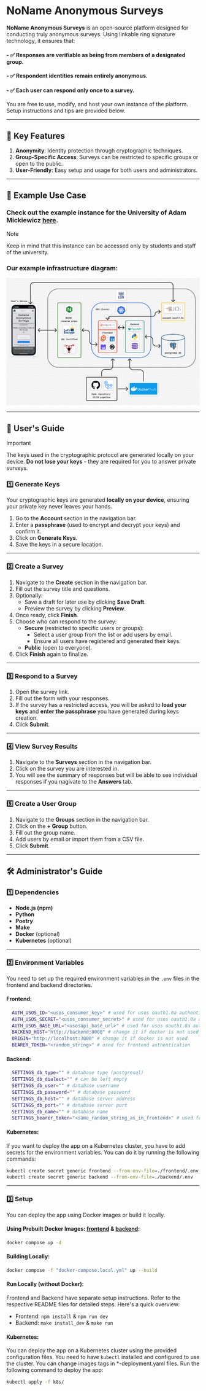 # NoName Anonymous Surveys

**NoName Anonymous Surveys** is an open-source platform designed for conducting truly anonymous surveys. Using linkable ring signature technology, it ensures that:

#### - ✅ Responses are verifiable as being from members of a designated group.
#### - ✅ Respondent identities remain entirely anonymous.
#### - ✅ Each user can respond only once to a survey.

You are free to use, modify, and host your own instance of the platform. Setup instructions and tips are provided below.

---

## 🎯 Key Features
1. **Anonymity**: Identity protection through cryptographic techniques.
2. **Group-Specific Access**: Surveys can be restricted to specific groups or open to the public.
3. **User-Friendly**: Easy setup and usage for both users and administrators.

---

## 🚀 Example Use Case

### Check out the example instance for the **University of Adam Mickiewicz** [here](https://nonamesurveys.projektstudencki.pl/).
> [!NOTE]
> Keep in mind that this instance can be accessed only by students and staff of the university.

### Our example infrastructure diagram:
![Infrastructure Diagram](images/diagram.png)

---

## 📖 User's Guide

> [!IMPORTANT]
> The keys used in the cryptographic protocol are generated locally on your device.
> **Do not lose your keys** - they are required for you to answer private surveys.

### 1️⃣ **Generate Keys**
Your cryptographic keys are generated **locally on your device**, ensuring your private key never leaves your hands.
1. Go to the **Account** section in the navigation bar.
2. Enter a **passphrase** (used to encrypt and decrypt your keys) and confirm it.
3. Click on **Generate Keys**.
4. Save the keys in a secure location.

---

### 2️⃣ **Create a Survey**
1. Navigate to the **Create** section in the navigation bar.
2. Fill out the survey title and questions.
3. Optionally:
   - Save a draft for later use by clicking **Save Draft**.
   - Preview the survey by clicking **Preview**.
4. Once ready, click **Finish**.
5. Choose who can respond to the survey:
   - **Secure** (restricted to specific users or groups):
     - Select a user group from the list or add users by email.
     - Ensure all users have registered and generated their keys.
   - **Public** (open to everyone).
6. Click **Finish** again to finalize.

---

### 3️⃣ **Respond to a Survey**
1. Open the survey link.
2. Fill out the form with your responses.
3. If the survey has a restricted access, you will be asked to **load your keys** and **enter the passphrase** you have generated during keys creation.
4. Click **Submit**.

---

### 4️⃣ **View Survey Results**
1. Navigate to the **Surveys** section in the navigation bar.
2. Click on the survey you are interested in.
3. You will see the summary of responses but will be able to see individual responses if you nagivate to the **Answers** tab.

---

### 5️⃣ **Create a User Group**
1. Navigate to the **Groups** section in the navigation bar.
2. Click on the **+ Group** button.
3. Fill out the group name.
4. Add users by email or import them from a CSV file.
5. Click **Submit**.

---

## 🛠 Administrator's Guide

### 1️⃣ **Dependencies**
- **Node.js (npm)**
- **Python**
- **Poetry**
- **Make**
- **Docker** (optional)
- **Kubernetes** (optional)

---

### 2️⃣ **Environment Variables**
You need to set up the required environment variables in the `.env` files in the frontend and backend directories.
#### Frontend:
```bash
  AUTH_USOS_ID="<usos_consumer_key>" # used for usos oauth1.0a authentication
  AUTH_USOS_SECRET="<usos_consumer_secret>" # used for usos oauth1.0a authentication
  AUTH_USOS_BASE_URL="<usosapi_base_url>" # used for usos oauth1.0a authentication
  BACKEND_HOST="http://backend:8000" # change it if docker is not used
  ORIGIN="http://localhost:3000" # change it if docker is not used
  BEARER_TOKEN="<random_string>" # used for frontend authentication
```

#### Backend:
```bash
  SETTINGS_db_type="" # database type (postgresql)
  SETTINGS_db_dialect="" # can be left empty
  SETTINGS_db_user="" # database username
  SETTINGS_db_password="" # database password
  SETTINGS_db_host="" # database server address
  SETTINGS_db_port="" # database server port
  SETTINGS_db_name="" # database name
  SETTINGS_bearer_token="<same_random_string_as_in_frontend>" # used for frontend authentication
```

#### Kubernetes:
If you want to deploy the app on a Kubernetes cluster, you have to add secrets for the environment variables. You can do it by running the following commands:
```bash
kubectl create secret generic frontend --from-env-file=./frontend/.env
kubectl create secret generic backend --from-env-file=./backend/.env
```

---

### 3️⃣ **Setup**
You can deploy the app using Docker images or build it locally.

#### Using Prebuilt Docker Images: [frontend](https://hub.docker.com/repository/docker/sjerzykiewicz/noname-surveys-frontend) & [backend](https://hub.docker.com/repository/docker/sjerzykiewicz/noname-surveys-backend):
```bash
docker compose up -d
```

#### Building Locally:
```bash
docker compose -f "docker-compose.local.yml" up --build
```

#### Run Locally (without Docker):
Frontend and Backend have separate setup instructions. Refer to the respective README files for detailed steps. Here's a quick overview:
- Frontend: `npm install` & `npm run dev`
- Backend: `make install_dev` & `make run`

#### Kubernetes:
You can deploy the app on a Kubernetes cluster using the provided configuration files. You need to have `kubectl` installed and configured to use the cluster. You can change images tags in *-deployment.yaml files. Run the following command to deploy the app:
```bash
kubectl apply -f k8s/
```
